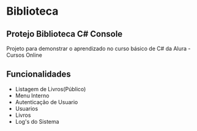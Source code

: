 # Biblioteca
## Protejo Biblioteca C# Console

Projeto para demonstrar o aprendizado no curso básico de C# da Alura - Cursos Online

## Funcionalidades

* Listagem de Livros(Público)
* Menu Interno 
* Autenticação de Usuario
* Usuarios 
* Livros 
* Log's do Sistema

